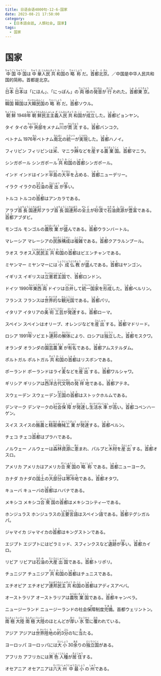 ```yaml
---
title: 日语会语4000句-12-6-国家
date: 2023-08-21 17:58:00
category:
  - [日本語会話, 人類社会, 国家]
tags:
  - 国家
---
```


# 国家

<ruby>中<rt>ちゅう</rt>国<rt>ごく</rt></ruby>
<ruby>中<rt>ちゅう</rt>国<rt>ごく</rt>は<rt></rt>中<rt>ちゅう</rt>華<rt>か</rt>人<rt>じん</rt>民<rt>みん</rt>共<rt>きょう</rt>和<rt>わ</rt>国<rt>こく</rt>の<rt></rt>略<rt>りゃく</rt>称<rt>しょう</rt>だ。<rt></rt>首<rt>しゅ</rt>都<rt>と</rt>北<rt>ぺ</rt>京<rt>きん</rt>。／中国是中华人民共和国的简称。<rt></rt>首都是北京。</ruby>

<ruby>日<rt>に</rt>本<rt>ほん</rt></ruby>
<ruby>日<rt>に</rt>本<rt>ほん</rt>は「にほん」、「にっぽん」の<rt></rt>両<rt>りょう</rt>様<rt>よう</rt>の<rt></rt>発<rt>はつ</rt>音<rt>おん</rt>が<rt></rt>行<rt>おこな</rt>われた。<rt></rt>首<rt>しゅ</rt>都<rt>と</rt>東<rt>とう</rt>京<rt>きょう</rt>。</ruby>

<ruby>韓<rt>かん</rt>国<rt>こく</rt></ruby>
<ruby>韓<rt>かん</rt>国<rt>こく</rt>は<rt></rt>大<rt>だい</rt>韓<rt>かん</rt>民<rt>みん</rt>国<rt>こく</rt>の<rt></rt>略<rt>りゃく</rt>称<rt>しょう</rt>だ。<rt></rt>首<rt>しゅ</rt>都<rt>と</rt>ソウル。</ruby>

<ruby>朝<rt>ちょう</rt>鮮<rt>せん</rt></ruby>
<ruby>1948<rt></rt>年<rt>ねん</rt>朝<rt>ちょう</rt>鮮<rt>せん</rt>民<rt>みん</rt>主<rt>しゅ</rt>主<rt>しゅ</rt>義<rt>ぎ</rt>人<rt>じん</rt>民<rt>みん</rt>共<rt>きょう</rt>和<rt>わ</rt>国<rt>こく</rt>が<rt></rt>成<rt>せい</rt>立<rt>りつ</rt>した。<rt></rt>首<rt>しゅ</rt>都<rt>と</rt>ピョンヤン。</ruby>

<ruby>タイ</ruby>
<ruby>タイの<rt></rt>中<rt>ちゅう</rt>央<rt>おう</rt>部<rt>ぶ</rt>をメナム<rt></rt>川<rt>かわ</rt>が<rt></rt>貫<rt>かん</rt>流<rt>りゅう</rt>する。<rt></rt>首<rt>しゅ</rt>都<rt>と</rt>バンコク。</ruby>

<ruby>ベトナム</ruby>
<ruby>1976<rt></rt>年<rt>ねん</rt>ベトナム<rt></rt>南<rt>なん</rt>北<rt>ぼく</rt>の<rt></rt>統<rt>とう</rt>一<rt>いつ</rt>が<rt></rt>実<rt>じつ</rt>現<rt>げん</rt>した。<rt></rt>首<rt>しゅ</rt>都<rt>と</rt>ハノイ。</ruby>

<ruby>フィリピン</ruby>
<ruby>フィリピンは<rt></rt>米<rt>こめ</rt>、マニラ<rt></rt>麻<rt>あさ</rt>などを<rt></rt>産<rt>さん</rt>する<rt></rt>農<rt>のう</rt>業<rt>ぎょう</rt>国<rt>こく</rt>。<rt></rt>首<rt>しゅ</rt>都<rt>と</rt>マニラ。</ruby>

<ruby>シンガポール</ruby>
<ruby>シンガポール<rt></rt>共<rt>きょう</rt>和<rt>わ</rt>国<rt>こく</rt>の<rt></rt>首<rt>しゅ</rt>都<rt>と</rt>シンガポール。</ruby>

<ruby>インド</ruby>
<ruby>インドはインド<rt></rt>半<rt>はん</rt>島<rt>とう</rt>の<rt></rt>大<rt>たい</rt>半<rt>はん</rt>を<rt></rt>占<rt>し</rt>める、<rt></rt>首<rt>しゅ</rt>都<rt>と</rt>ニューデリー。</ruby>

<ruby>イラク</ruby>
<ruby>イラクの<rt></rt>石<rt>せき</rt>油<rt>ゆ</rt>の<rt></rt>産<rt>さん</rt>出<rt>しゅつ</rt>が<rt></rt>多<rt>おお</rt>い。</ruby>

<ruby>トルコ</ruby>
<ruby>トルコの<rt></rt>首<rt>しゅ</rt>都<rt>と</rt>はアンカラである。</ruby>

<ruby>アラブ<rt></rt>首<rt>しゅ</rt>長<rt>ちょう</rt>国<rt>こく</rt>連<rt>れん</rt>邦<rt>ぽう</rt></ruby>
<ruby>アラブ<rt></rt>首<rt>しゅ</rt>長<rt>ちょう</rt>国<rt>こく</rt>連<rt>れん</rt>邦<rt>ぽう</rt>の<rt></rt>全<rt>ぜん</rt>土<rt>ど</rt>が<rt></rt>砂<rt>さ</rt>漠<rt>ばく</rt>で<rt></rt>石<rt>せき</rt>油<rt>ゆ</rt>資<rt>し</rt>源<rt>げん</rt>が<rt></rt>豊<rt>ほう</rt>富<rt>ふ</rt>である。<rt></rt>首<rt>しゅ</rt>都<rt>と</rt>アブダビ。</ruby>

<ruby>モンゴル</ruby>
<ruby>モンゴルの<rt></rt>農<rt>のう</rt>牧<rt>ぼく</rt>業<rt>ぎょう</rt>が<rt></rt>盛<rt>さか</rt>んである。<rt></rt>首<rt>しゅ</rt>都<rt>と</rt>ウランバートル。</ruby>

<ruby>マレーシア</ruby>
<ruby>マレーシアの<rt></rt>民<rt>みん</rt>族<rt>ぞく</rt>構<rt>こう</rt>成<rt>せい</rt>は<rt></rt>複<rt>ふく</rt>雑<rt>ざつ</rt>である。<rt></rt>首<rt>しゅ</rt>都<rt>と</rt>クアラルンプール。</ruby>

<ruby>ラオス</ruby>
<ruby>ラオス<rt></rt>人<rt>じん</rt>民<rt>みん</rt>民<rt>みん</rt>主<rt>しゅ</rt>共<rt>きょう</rt>和<rt>わ</rt>国<rt>こく</rt>の<rt></rt>首<rt>しゅ</rt>都<rt>と</rt>はビエンチャンである。</ruby>

<ruby>ミヤンマー</ruby>
<ruby>ミヤンマーには<rt></rt>小<rt>しょう</rt>成<rt>じょう</rt>仏<rt>ぶつ</rt>教<rt>きょう</rt>が<rt></rt>盛<rt>さか</rt>んである。<rt></rt>首<rt>しゅ</rt>都<rt>と</rt>はヤンゴン。</ruby>

<ruby>イギリス</ruby>
<ruby>イギリスは<rt></rt>立<rt>りっ</rt>憲<rt>けん</rt>君<rt>くん</rt>主<rt>しゅ</rt>国<rt>こく</rt>で、<rt></rt>首<rt>しゅ</rt>都<rt>と</rt>ロンドン。</ruby>

<ruby>ドイツ</ruby>
<ruby>1990<rt></rt>年<rt>ねん</rt>東<rt>とう</rt>西<rt>ざい</rt>両<rt>りょう</rt>ドイツは<rt></rt>合<rt>ごう</rt>弁<rt>べん</rt>して<rt></rt>統<rt>とう</rt>一<rt>いつ</rt>国<rt>こっ</rt>家<rt>か</rt>を<rt></rt>形<rt>けい</rt>成<rt>せい</rt>した。<rt></rt>首<rt>しゅ</rt>都<rt>と</rt>ベルリン。</ruby>

<ruby>フランス</ruby>
<ruby>フランスは<rt></rt>世<rt>せ</rt>界<rt>かい</rt>的<rt>てき</rt>な<rt></rt>観<rt>かん</rt>光<rt>こう</rt>国<rt>こく</rt>である。<rt></rt>首<rt>しゅ</rt>都<rt>と</rt>パリ。</ruby>

<ruby>イタリア</ruby>
<ruby>イタリアの<rt></rt>美<rt>び</rt>術<rt>じゅつ</rt>工<rt>こう</rt>芸<rt>げい</rt>が<rt></rt>発<rt>はっ</rt>達<rt>たつ</rt>する。<rt></rt>首<rt>しゅ</rt>都<rt>と</rt>ローマ。</ruby>

<ruby>スペイン</ruby>
<ruby>スペインはオリーブ、オレンジなどを<rt></rt>産<rt>さん</rt>出<rt>しゅつ</rt>する。<rt></rt>首<rt>しゅ</rt>都<rt>と</rt>マドリード。</ruby>

<ruby>ロシア</ruby>
<ruby>1991<rt></rt>年<rt>ねん</rt>ソビエト<rt></rt>連<rt>れん</rt>邦<rt>ぽう</rt>の<rt></rt>解<rt>かい</rt>体<rt>たい</rt>により、ロシアは<rt></rt>独<rt>どく</rt>立<rt>りつ</rt>した。<rt></rt>首<rt>しゅ</rt>都<rt>と</rt>モスクワ。</ruby>

<ruby>オランダ</ruby>
<ruby>オランダの<rt></rt>園<rt>えん</rt>芸<rt>げい</rt>農<rt>のう</rt>業<rt>ぎょう</rt>が<rt></rt>有<rt>ゆう</rt>名<rt>めい</rt>である。<rt></rt>首<rt>しゅ</rt>都<rt>と</rt>アムステルダム。</ruby>

<ruby>ポルトガル</ruby>
<ruby>ポルトガル<rt></rt>共<rt>きょう</rt>和<rt>わ</rt>国<rt>こく</rt>の<rt></rt>首<rt>しゅ</rt>都<rt>と</rt>はリスボンである。</ruby>

<ruby>ポーランド</ruby>
<ruby>ポーランドはライ<rt></rt>麦<rt>むぎ</rt>などを<rt></rt>産<rt>さん</rt>出<rt>しゅつ</rt>する。<rt></rt>首<rt>しゅ</rt>都<rt>と</rt>ワルシャワ。</ruby>

<ruby>ギリシア</ruby>
<ruby>ギリシアは<rt></rt>西<rt>せい</rt>洋<rt>よう</rt>古<rt>こ</rt>代<rt>だい</rt>文<rt>ぶん</rt>明<rt>めい</rt>の<rt></rt>発<rt>はっ</rt>祥<rt>しょう</rt>地<rt>ち</rt>である。<rt></rt>首<rt>しゅ</rt>都<rt>と</rt>アテネ。</ruby>

<ruby>スウェーデン</ruby>
<ruby>スウェーデン<rt></rt>王<rt>おう</rt>国<rt>こう</rt>の<rt></rt>首<rt>しゅ</rt>都<rt>と</rt>はストックホルムである。</ruby>

<ruby>デンマーク</ruby>
<ruby>デンマークの<rt></rt>社<rt>しゃ</rt>会<rt>かい</rt>保<rt>ほ</rt>障<rt>しょう</rt>が<rt></rt>発<rt>はっ</rt>達<rt>たつ</rt>し<rt></rt>生<rt>せい</rt>活<rt>かつ</rt>水<rt>すい</rt>準<rt>じゅん</rt>が<rt></rt>高<rt>たか</rt>い。<rt></rt>首<rt>しゅ</rt>都<rt>と</rt>コペンハーゲン。</ruby>

<ruby>スイス</ruby>
<ruby>スイスの<rt></rt>酪<rt>らく</rt>農<rt>のう</rt>と<rt></rt>精<rt>せい</rt>密<rt>みつ</rt>機<rt>き</rt>械<rt>かい</rt>工<rt>こう</rt>業<rt>ぎょう</rt>が<rt></rt>発<rt>はっ</rt>達<rt>たつ</rt>する。<rt></rt>首<rt>しゅ</rt>都<rt>と</rt>ベルン。</ruby>

<ruby>チェコ</ruby>
<ruby>チェコ<rt></rt>首<rt>しゅ</rt>都<rt>と</rt>はプラハである。</ruby>

<ruby>ノルウェー</ruby>
<ruby>ノルウェーは<rt></rt>森<rt>しん</rt>林<rt>りん</rt>資<rt>し</rt>源<rt>げん</rt>に<rt></rt>恵<rt>めぐ</rt>まれ、パルプと<rt></rt>木<rt>もく</rt>材<rt>ざい</rt>を<rt></rt>産<rt>さん</rt>出<rt>しゅつ</rt>する。<rt></rt>首<rt>しゅ</rt>都<rt>と</rt>オスロ。</ruby>

<ruby>アメリカ</ruby>
<ruby>アメリカはアメリカ<rt></rt>合<rt>がっ</rt>衆<rt>しゅう</rt>国<rt>こく</rt>の<rt></rt>略<rt>りゃく</rt>称<rt>しょう</rt>である。<rt></rt>首<rt>しゅ</rt>都<rt>と</rt>ニューヨーク。</ruby>

<ruby>カナダ</ruby>
<ruby>カナダの<rt></rt>国<rt>こく</rt>土<rt>ど</rt>の<rt></rt>大<rt>だい</rt>部<rt>ぶ</rt>分<rt>ぶん</rt>は<rt></rt>寒<rt>かん</rt>冷<rt>れい</rt>地<rt>ち</rt>である。<rt></rt>首<rt>しゅ</rt>都<rt>と</rt>オタワ。</ruby>

<ruby>キューバ</ruby>
<ruby>キューバの<rt></rt>首<rt>しゅ</rt>都<rt>と</rt>はハバナである。</ruby>

<ruby>メキシコ</ruby>
<ruby>メキシコ<rt></rt>合<rt>がっ</rt>衆<rt>しゅう</rt>国<rt>こく</rt>の<rt></rt>首<rt>しゅ</rt>都<rt>と</rt>はメキシコシティ―である。</ruby>

<ruby>ホンジュラス</ruby>
<ruby>ホンジュラスの<rt></rt>主<rt>しゅ</rt>要<rt>よう</rt>言<rt>げん</rt>語<rt>ご</rt>はスペイン<rt></rt>語<rt>ご</rt>である。<rt></rt>首<rt>しゅ</rt>都<rt>と</rt>テグシガルパ。</ruby>

<ruby>ジャマイカ</ruby>
<ruby>ジャマイカの<rt></rt>首<rt>しゅ</rt>都<rt>と</rt>はキングストンである。</ruby>

<ruby>エジプト</ruby>
<ruby>エジプトにはピラミッド、スフィンクスなど<rt></rt>遺<rt>い</rt>跡<rt>せき</rt>が<rt></rt>多<rt>おお</rt>い。<rt></rt>首<rt>しゅ</rt>都<rt>と</rt>カイロ。</ruby>

<ruby>リビア</ruby>
<ruby>リビアは<rt></rt>石<rt>せき</rt>油<rt>ゆ</rt>の<rt></rt>大<rt>だい</rt>産<rt>さん</rt>出<rt>しゅつ</rt>国<rt>こく</rt>である。<rt></rt>首<rt>しゅ</rt>都<rt>と</rt>トリポリ。</ruby>

<ruby>チュニジア</ruby>
<ruby>チュニジア<rt></rt>共<rt>きょう</rt>和<rt>わ</rt>国<rt>こく</rt>の<rt></rt>首<rt>しゅ</rt>都<rt>と</rt>はチュニスである。</ruby>

<ruby>エチオピア</ruby>
<ruby>エチオピア<rt></rt>連<rt>れん</rt>邦<rt>ぽう</rt>民<rt>みん</rt>主<rt>しゅ</rt>共<rt>きょう</rt>和<rt>わ</rt>国<rt>こく</rt>の<rt></rt>首<rt>しゅ</rt>都<rt>と</rt>はアディスアベバ。</ruby>

<ruby>オーストラリア</ruby>
<ruby>オーストラリアは<rt></rt>農<rt>のう</rt>牧<rt>ぼく</rt>業<rt>ぎょう</rt>国<rt>こく</rt>である。<rt></rt>首<rt>しゅ</rt>都<rt>と</rt>キャンベラ。</ruby>

<ruby>ニュージーランド</ruby>
<ruby>ニュージーランドの<rt></rt>社会保障制度<rt>が</rt>完備<rt>である</rt>。<rt></rt>首都ウェリントン。</ruby>

<ruby>南<rt>なん</rt>極<rt>きょく</rt>大<rt>たい</rt>陸<rt>りく</rt></ruby>
<ruby>南<rt>なん</rt>極<rt>きょく</rt>大<rt>たい</rt>陸<rt>りく</rt>のほとんどが<rt></rt>厚<rt>あつ</rt>い<rt></rt>氷<rt>ひょう</rt>雪<rt>せつ</rt>に<rt></rt>覆<rt>おお</rt>われている。</ruby>

<ruby>アジア</ruby>
<ruby>アジアは<rt></rt>世<rt>せ</rt>界<rt>かい</rt>陸<rt>りく</rt>地<rt>ち</rt>の<rt></rt>約<rt>やく</rt>3<rt></rt>分<rt>ぶん</rt>の1に<rt></rt>当<rt>あ</rt>たる。</ruby>

<ruby>ヨーロッパ</ruby>
<ruby>ヨーロッパには<rt></rt>大<rt>だい</rt>小<rt>しょう</rt>30<rt></rt>余<rt>あま</rt>りの<rt></rt>独<rt>どく</rt>立<rt>りつ</rt>国<rt>こく</rt>がある。</ruby>

<ruby>アフリカ</ruby>
<ruby>アフリカには<rt></rt>黒<rt>こく</rt>色<rt>しょく</rt>人<rt>じん</rt>種<rt>しゅ</rt>が<rt></rt>居<rt>きょ</rt>住<rt>じゅう</rt>する。</ruby>

<ruby>オセアニア</ruby>
<ruby>オセアニアは<rt></rt>六<rt>ろく</rt>大<rt>だい</rt>州<rt>しゅう</rt>中<rt>じゅう</rt>最<rt>さい</rt>小<rt>しょう</rt>の<rt></rt>州<rt>しゅう</rt>である。</ruby>

